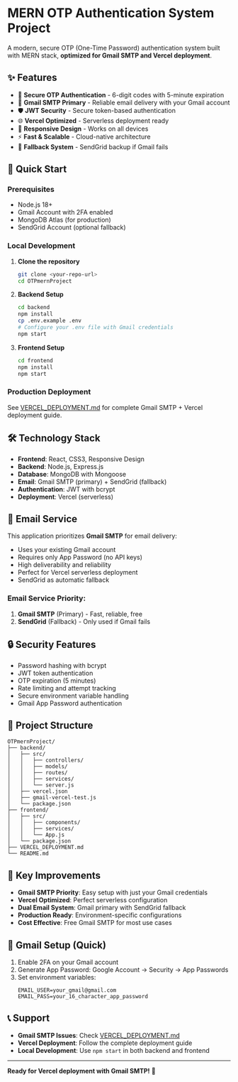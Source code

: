 ﻿# MERN OTP Authentication System Project

A modern, secure OTP (One-Time Password) authentication system built with MERN stack, **optimized for Gmail SMTP and Vercel deployment**.

## ✨ Features

- 🔐 **Secure OTP Authentication** - 6-digit codes with 5-minute expiration
- 📧 **Gmail SMTP Primary** - Reliable email delivery with your Gmail account
- 🛡️ **JWT Security** - Secure token-based authentication
- 🌐 **Vercel Optimized** - Serverless deployment ready
- 📱 **Responsive Design** - Works on all devices
- ⚡ **Fast & Scalable** - Cloud-native architecture
- 🔄 **Fallback System** - SendGrid backup if Gmail fails

## 🚀 Quick Start

### Prerequisites
- Node.js 18+
- Gmail Account with 2FA enabled
- MongoDB Atlas (for production)
- SendGrid Account (optional fallback)

### Local Development

1. **Clone the repository**
   ```bash
   git clone <your-repo-url>
   cd OTPmernProject
   ```

2. **Backend Setup**
   ```bash
   cd backend
   npm install
   cp .env.example .env
   # Configure your .env file with Gmail credentials
   npm start
   ```

3. **Frontend Setup**
   ```bash
   cd frontend
   npm install
   npm start
   ```

### Production Deployment

See [VERCEL_DEPLOYMENT.md](VERCEL_DEPLOYMENT.md) for complete Gmail SMTP + Vercel deployment guide.

## 🛠️ Technology Stack

- **Frontend**: React, CSS3, Responsive Design
- **Backend**: Node.js, Express.js
- **Database**: MongoDB with Mongoose
- **Email**: Gmail SMTP (primary) + SendGrid (fallback)
- **Authentication**: JWT with bcrypt
- **Deployment**: Vercel (serverless)

## 📧 Email Service

This application prioritizes **Gmail SMTP** for email delivery:
- Uses your existing Gmail account
- Requires only App Password (no API keys)
- High deliverability and reliability
- Perfect for Vercel serverless deployment
- SendGrid as automatic fallback

### Email Service Priority:
1. **Gmail SMTP** (Primary) - Fast, reliable, free
2. **SendGrid** (Fallback) - Only used if Gmail fails

## 🔒 Security Features

- Password hashing with bcrypt
- JWT token authentication
- OTP expiration (5 minutes)
- Rate limiting and attempt tracking
- Secure environment variable handling
- Gmail App Password authentication

## 📁 Project Structure

```
OTPmernProject/
├── backend/
│   ├── src/
│   │   ├── controllers/
│   │   ├── models/
│   │   ├── routes/
│   │   ├── services/
│   │   └── server.js
│   ├── vercel.json
│   ├── gmail-vercel-test.js
│   └── package.json
├── frontend/
│   ├── src/
│   │   ├── components/
│   │   ├── services/
│   │   └── App.js
│   └── package.json
├── VERCEL_DEPLOYMENT.md
└── README.md
```

## 🌟 Key Improvements

- **Gmail SMTP Priority**: Easy setup with just your Gmail credentials
- **Vercel Optimized**: Perfect serverless configuration
- **Dual Email System**: Gmail primary with SendGrid fallback
- **Production Ready**: Environment-specific configurations
- **Cost Effective**: Free Gmail SMTP for most use cases

## 🔧 Gmail Setup (Quick)

1. Enable 2FA on your Gmail account
2. Generate App Password: Google Account → Security → App Passwords
3. Set environment variables:
   ```
   EMAIL_USER=your_gmail@gmail.com
   EMAIL_PASS=your_16_character_app_password
   ```

## 📞 Support

- **Gmail SMTP Issues**: Check [VERCEL_DEPLOYMENT.md](VERCEL_DEPLOYMENT.md)
- **Vercel Deployment**: Follow the complete deployment guide
- **Local Development**: Use `npm start` in both backend and frontend

---


**Ready for Vercel deployment with Gmail SMTP!** 🚀
